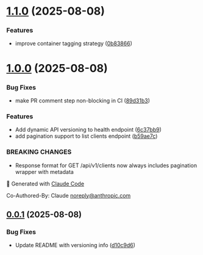 # [1.1.0](https://github.com/gjaminon-go-labs/billing-api/compare/v1.0.0...v1.1.0) (2025-08-08)


### Features

* improve container tagging strategy ([0b83866](https://github.com/gjaminon-go-labs/billing-api/commit/0b83866a7845651d9dfa880c5caa748e205b7174))

# [1.0.0](https://github.com/gjaminon-go-labs/billing-api/compare/v0.0.1...v1.0.0) (2025-08-08)


### Bug Fixes

* make PR comment step non-blocking in CI ([89d31b3](https://github.com/gjaminon-go-labs/billing-api/commit/89d31b35277bb0e9257497c2688f23c7a7942485))


### Features

* Add dynamic API versioning to health endpoint ([6c37bb9](https://github.com/gjaminon-go-labs/billing-api/commit/6c37bb9b625a71144b40d6d2242ef557d74bfa6c))
* add pagination support to list clients endpoint ([b59ae7c](https://github.com/gjaminon-go-labs/billing-api/commit/b59ae7c262cca3b88d2085d5c04a67b7f9659b02))


### BREAKING CHANGES

* Response format for GET /api/v1/clients now always includes pagination wrapper with metadata

🤖 Generated with [Claude Code](https://claude.ai/code)

Co-Authored-By: Claude <noreply@anthropic.com>

## [0.0.1](https://github.com/gjaminon-go-labs/billing-api/compare/v0.0.0...v0.0.1) (2025-08-08)


### Bug Fixes

* Update README with versioning info ([d10c9d6](https://github.com/gjaminon-go-labs/billing-api/commit/d10c9d6e0ebb248f99223580ae1863a02db4c254))
